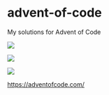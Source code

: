 # advent-of-code
My solutions for Advent of Code

![](https://img.shields.io/badge/day%20📅-16-blue)

![](https://img.shields.io/badge/stars%20⭐-15-yellow)

![](https://img.shields.io/badge/days%20completed-7-red)

https://adventofcode.com/
